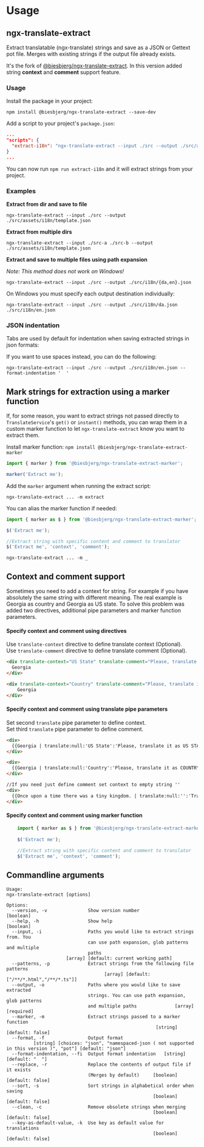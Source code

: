 # Usage

## ngx-translate-extract
Extract translatable (ngx-translate) strings and save as a JSON or Gettext pot file.
Merges with existing strings if the output file already exists.

It's the fork of [@biesbjerg/ngx-translate-extract](https://github.com/biesbjerg/ngx-translate-extract).
In this version added string **context** and **comment** support feature.

### Usage
Install the package in your project:

`npm install @biesbjerg/ngx-translate-extract --save-dev`

Add a script to your project's `package.json`:
```json
...
"scripts": {
  "extract-i18n": "ngx-translate-extract --input ./src --output ./src/assets/i18n/ --clean --sort --format namespaced-json"
}
...
```
You can now run `npm run extract-i18n` and it will extract strings from your project.

### Examples

**Extract from dir and save to file**

`ngx-translate-extract --input ./src --output ./src/assets/i18n/template.json`

**Extract from multiple dirs**

`ngx-translate-extract --input ./src-a ./src-b --output ./src/assets/i18n/template.json`


**Extract and save to multiple files using path expansion**

_Note: This method does not work on Windows!_

`ngx-translate-extract --input ./src --output ./src/i18n/{da,en}.json`

On Windows you must specify each output destination individually:

`ngx-translate-extract --input ./src --output ./src/i18n/da.json ./src/i18n/en.json`

### JSON indentation
Tabs are used by default for indentation when saving extracted strings in json formats:

If you want to use spaces instead, you can do the following:

`ngx-translate-extract --input ./src --output ./src/i18n/en.json --format-indentation '  '`

## Mark strings for extraction using a marker function
If, for some reason, you want to extract strings not passed directly to `TranslateService`'s `get()` or `instant()` methods, you can wrap them in a custom marker function to let `ngx-translate-extract` know you want to extract them.

Install marker function:
`npm install @biesbjerg/ngx-translate-extract-marker`

```ts
import { marker } from '@biesbjerg/ngx-translate-extract-marker';

marker('Extract me');
```

Add the `marker` argument when running the extract script:

`ngx-translate-extract ... -m extract`

You can alias the marker function if needed:

```ts
import { marker as $ } from '@biesbjerg/ngx-translate-extract-marker';

$('Extract me');

//Extract string with specific content and comment to translator
$('Extract me', 'context', 'comment');

```

`ngx-translate-extract ... -m _`

## Context and comment support
Sometimes you need to add a context for string.
For example if you have absolutely the same string with different meaning.
The real example is Georgia as country and Georgia as US state.
To solve this problem was added two directives, additional pipe parameters and marker function parameters.

#### Specify context and comment using directives
Use `translate-context` directive to define translate context (Optional).\
Use `translate-comment` directive to define translate comment (Optional).
```html
<div translate-context="US State" translate-comment="Please, translate it as US STATE." translate>
  Georgia  
</div>

<div translate-context="Country" translate-comment="Please, translate it as COUNTRY." translate>
    Georgia
</div>

```

#### Specify context and comment using translate pipe parameters
Set second `translate` pipe parameter to define context.\
Set third `translate` pipe parameter to define comment.

```html
<div>
  {{Georgia | translate:null:'US State':'Please, translate it as US STATE.'}}  
</div>

<div>
  {{Georgia | translate:null:'Country':'Please, translate it as COUNTRY.'}} 
</div>

//If you need just define comment set context to empty string ''
<div>
  {{Once upon a time there was a tiny kingdom. | translate:null:'':'Translator, this comment for you!'}} 
</div>

```

#### Specify context and comment using marker function
```ts
    import { marker as $ } from '@biesbjerg/ngx-translate-extract-marker';
    
    $('Extract me');
    
    //Extract string with specific content and comment to translator
    $('Extract me', 'context', 'comment');
```

## Commandline arguments
```shell
Usage:
ngx-translate-extract [options]

Options:
  --version, -v               Show version number                      [boolean]
  --help, -h                  Show help                                [boolean]
  --input, -i                 Paths you would like to extract strings from. You
                              can use path expansion, glob patterns and multiple
                              paths
                      [array] [default: current working path]
  --patterns, -p              Extract strings from the following file patterns
                                    [array] [default: ["/**/*.html","/**/*.ts"]]
  --output, -o                Paths where you would like to save extracted
                              strings. You can use path expansion, glob patterns
                              and multiple paths              [array] [required]
  --marker, -m                Extract strings passed to a marker function
                                                       [string] [default: false]
  --format, -f                Output format
          [string] [choices: "json", "namespaced-json ( not supported in this version )", "pot"] [default: "json"]
  --format-indentation, --fi  Output format indentation   [string] [default: "	"]
  --replace, -r               Replace the contents of output file if it exists
                              (Merges by default)     [boolean] [default: false]
  --sort, -s                  Sort strings in alphabetical order when saving
                                                      [boolean] [default: false]
  --clean, -c                 Remove obsolete strings when merging
                                                      [boolean] [default: false]
  --key-as-default-value, -k  Use key as default value for translations
                                                      [boolean] [default: false]

```

